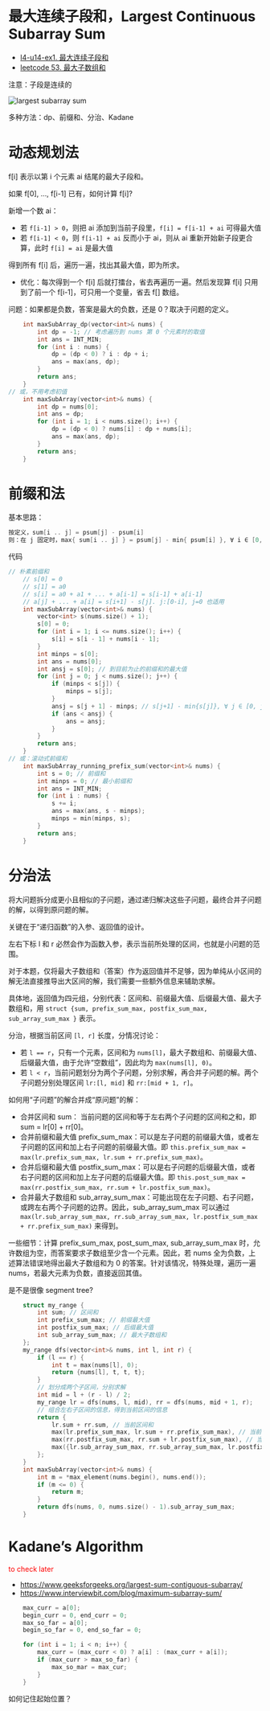 # 最大连续子段和，Largest Continuous Subarray Sum

* [l4-u14-ex1. 最大连续子段和](https://oj.youdao.com/course/13/82/1#/1/9465)
* [leetcode 53. 最大子数组和](https://leetcode.cn/problems/maximum-subarray/)

注意：子段是连续的

![largest subarray sum](pics/largest-subarray-sum.png)

多种方法：dp、前缀和、分治、Kadane

# 动态规划法

f[i] 表示以第 i 个元素 ai 结尾的最大子段和。

如果 f[0], …, f[i-1] 已有，如何计算 f[i]?

新增一个数 ai：
* 若 `f[i-1] > 0`，则把 ai 添加到当前子段里，`f[i] = f[i-1] + ai` 可得最大值
* 若 `f[i-1] < 0`，则 `f[i-1] + ai` 反而小于 ai，则从 ai 重新开始新子段更合算，此时 `f[i] = ai` 是最大值

得到所有 f[i] 后，遍历一遍，找出其最大值，即为所求。
- 优化：每次得到一个 f[i] 后就打擂台，省去再遍历一遍。然后发现算 f[i] 只用到了前一个 f[i-1]，可只用一个变量，省去 f[] 数组。

问题：如果都是负数，答案是最大的负数，还是 0？取决于问题的定义。

```cpp
    int maxSubArray_dp(vector<int>& nums) {
        int dp = -1; // 考虑遍历到 nums 第 0 个元素时的取值
        int ans = INT_MIN;
        for (int i : nums) {
            dp = (dp < 0) ? i : dp + i;
            ans = max(ans, dp);
        }
        return ans;
    }
// 或，不用考虑初值
    int maxSubArray(vector<int>& nums) {
        int dp = nums[0];
        int ans = dp;
        for (int i = 1; i < nums.size(); i++) {
            dp = (dp < 0) ? nums[i] : dp + nums[i];
            ans = max(ans, dp);
        }
        return ans;
    }
```

# 前缀和法

基本思路：
```cpp
按定义，sum[i .. j] = psum[j] - psum[i]
则：在 j 固定时，max{ sum[i .. j] } = psum[j] - min{ psum[i] }, ∀ i ∈ [0, j-1]
```
代码
```cpp
// 朴素前缀和
    // s[0] = 0
    // s[1] = a0
    // s[i] = a0 + a1 + ... + a[i-1] = s[i-1] + a[i-1]
    // a[j] + ... + a[i] = s[i+1] - s[j]. j:[0-i], j=0 也适用 
    int maxSubArray(vector<int>& nums) {
        vector<int> s(nums.size() + 1);
        s[0] = 0;
        for (int i = 1; i <= nums.size(); i++) {
            s[i] = s[i - 1] + nums[i - 1];
        }
        int minps = s[0];
        int ans = nums[0];
        int ansj = s[0]; // 到目前为止的前缀和的最大值
        for (int j = 0; j < nums.size(); j++) {
            if (minps < s[j]) {
                minps = s[j];
            }
            ansj = s[j + 1] - minps; // s[j+1] - min{s[j]}, ∀ j ∈ [0, j]
            if (ans < ansj) {
                ans = ansj;
            }
        }
        return ans;
    }
// 或：滚动式前缀和
    int maxSubArray_running_prefix_sum(vector<int>& nums) {
        int s = 0; // 前缀和
        int minps = 0; // 最小前缀和
        int ans = INT_MIN;
        for (int i : nums) {
            s += i;
            ans = max(ans, s - minps);
            minps = min(minps, s);
        }
        return ans;
    }
```

# 分治法

将大问题拆分成更小且相似的子问题，通过递归解决这些子问题，最终合并子问题的解，以得到原问题的解。

关键在于“递归函数”的入参、返回值的设计。

左右下标 l 和 r 必然会作为函数入参，表示当前所处理的区间，也就是小问题的范围。

对于本题，仅将最大子数组和（答案）作为返回值并不足够，因为单纯从小区间的解无法直接推导出大区间的解，我们需要一些额外信息来辅助求解。

具体地，返回值为四元组，分别代表：区间和、前缀最大值、后缀最大值、最大子数组和，用 `struct {sum, prefix_sum_max, postfix_sum_max, sub_array_sum_max }` 表示。

分治，根据当前区间 `[l, r]` 长度，分情况讨论：
- 若 `l == r`，只有一个元素，区间和为 `nums[l]`，最大子数组和、前缀最大值、后缀最大值，由于允许“空数组”，因此均为 `max(nums[l], 0)`。
- 若 `l < r`，当前问题划分为两个子问题，分别求解，再合并子问题的解。两个子问题分别处理区间 `lr:[l, mid]` 和 `rr:[mid + 1, r]`。

如何用“子问题”的解合并成“原问题”的解：

- 合并区间和 sum： 当前问题的区间和等于左右两个子问题的区间和之和，即 sum = lr[0] + rr[0]。
- 合并前缀和最大值 prefix_sum_max：可以是左子问题的前缀最大值，或者左子问题的区间和加上右子问题的前缀最大值。即 `this.prefix_sum_max = max(lr.prefix_sum_max, lr.sum + rr.prefix_sum_max)`。
- 合并后缀和最大值 postfix_sum_max：可以是右子问题的后缀最大值，或者右子问题的区间和加上左子问题的后缀最大值。即 `this.post_sum_max = max(rr.postfix_sum_max, rr.sum + lr.postfix_sum_max)`。
- 合并最大子数组和 sub_array_sum_max：可能出现在左子问题、右子问题，或跨左右两个子问题的边界。因此，sub_array_sum_max 可以通过 `max(lr.sub_array_sum_max, rr.sub_array_sum_max, lr.postfix_sum_max + rr.prefix_sum_max)` 来得到。

一些细节：计算 prefix_sum_max, post_sum_max, sub_array_sum_max 时，允许数组为空，而答案要求子数组至少含一个元素。因此，若 nums 全为负数，上述算法错误地得出最大子数组和为 0 的答案。针对该情况，特殊处理，遍历一遍 nums，若最大元素为负数，直接返回其值。

是不是很像 segment tree?

```cpp
    struct my_range {
        int sum; // 区间和
        int prefix_sum_max; // 前缀最大值
        int postfix_sum_max; // 后缀最大值
        int sub_array_sum_max; // 最大子数组和
    };
    my_range dfs(vector<int>& nums, int l, int r) {
        if (l == r) {
            int t = max(nums[l], 0);
            return {nums[l], t, t, t};
        }
        // 划分成两个子区间，分别求解
        int mid = l + (r - l) / 2;
        my_range lr = dfs(nums, l, mid), rr = dfs(nums, mid + 1, r);
        // 组合左右子区间的信息，得到当前区间的信息
        return {
            lr.sum + rr.sum, // 当前区间和
            max(lr.prefix_sum_max, lr.sum + rr.prefix_sum_max), // 当前区间前缀最大值
            max(rr.postfix_sum_max, rr.sum + lr.postfix_sum_max), // 当前区间后缀最大值
            max({lr.sub_array_sum_max, rr.sub_array_sum_max, lr.postfix_sum_max + rr.prefix_sum_max}) // 最大子数组和
        };
    }
    int maxSubArray(vector<int>& nums) {
        int m = *max_element(nums.begin(), nums.end());
        if (m <= 0) {
            return m;
        }
        return dfs(nums, 0, nums.size() - 1).sub_array_sum_max;
    }
```

# Kadane’s Algorithm

<font color="red">to check later</font>

* https://www.geeksforgeeks.org/largest-sum-contiguous-subarray/
* https://www.interviewbit.com/blog/maximum-subarray-sum/

```cpp
    max_curr = a[0];
    begin_curr = 0, end_curr = 0;
    max_so_far = a[0];
    begin_so_far = 0, end_so_far = 0;

    for (int i = 1; i < n; i++) {
        max_curr = (max_curr < 0) ? a[i] : (max_curr + a[i]);
        if (max_curr > max_so_far) {
            max_so_mar = max_cur;
        }
    }
```

如何记住起始位置？
